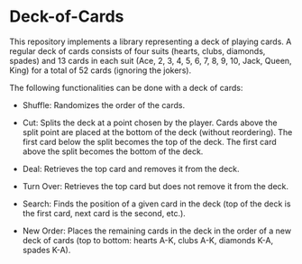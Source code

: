 # Deck-of-Cards

This repository implements a library representing a deck of playing cards.
A regular deck of cards consists of four suits (hearts, clubs, diamonds, spades) and 13 cards in each 
suit (Ace, 2, 3, 4, 5, 6, 7, 8, 9, 10, Jack, Queen, King) for a total of 52 cards (ignoring the jokers).

The following functionalities can be done with a deck of cards:
* Shuffle:  Randomizes the order of the cards.

* Cut:  Splits the deck at a point chosen by the player.
Cards above the split point are placed at the bottom of the deck (without reordering).
The first card below the split becomes the top of the deck.
The first card above the split becomes the bottom of the deck.

* Deal:  Retrieves the top card and removes it from the deck.

* Turn Over:  Retrieves the top card but does not remove it from the deck.

* Search:  Finds the position of a given card in the deck (top of the deck is the first card, next card
is the second, etc.).

* New Order:  Places the remaining cards in the deck in the order of a new deck of cards (top to bottom:
 hearts A-K, clubs A-K, diamonds K-A, spades K-A).
